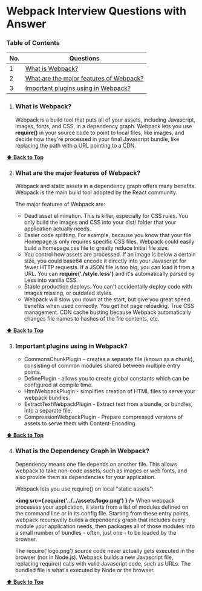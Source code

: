 # Webpack Interview Questions with Answer

### Table of Contents

| No. | Questions                                                                          |
| --- | ---------------------------------------------------------------------------------- |
| 1   | [What is Webpack?](#what-is-webpack)                                               |
| 2   | [What are the major features of Webpack?](#what-are-the-major-features-of-webpack) |
| 3   | [Important plugins using in Webpack?](#important-plugins-using-in-webpack)         |

1. ### What is Webpack?

   Webpack is a build tool that puts all of your assets, including Javascript, images, fonts, and CSS, in a dependency graph. Webpack lets you use **require()** in your source code to point to local files, like images, and decide how they're processed in your final Javascript bundle, like replacing the path with a URL pointing to a CDN.

**[⬆ Back to Top](#table-of-contents)**

2. ### What are the major features of Webpack?

   Webpack and static assets in a dependency graph offers many benefits. Webpack is the main build tool adopted by the React community.

   The major features of Webpack are:

   - Dead asset elimination. This is killer, especially for CSS rules. You only build the images and CSS into your dist/ folder that your application actually needs.
   - Easier code splitting. For example, because you know that your file Homepage.js only requires specific CSS files, Webpack could easily build a homepage.css file to greatly reduce initial file size.
   - You control how assets are processed. If an image is below a certain size, you could base64 encode it directly into your Javascript for fewer HTTP requests. If a JSON file is too big, you can load it from a URL. You can **require('./style.less')** and it's automatically parsed by Less into vanilla CSS.
   - Stable production deploys. You can't accidentally deploy code with images missing, or outdated styles.
   - Webpack will slow you down at the start, but give you great speed benefits when used correctly. You get hot page reloading. True CSS management. CDN cache busting because Webpack automatically changes file names to hashes of the file contents, etc.

**[⬆ Back to Top](#table-of-contents)**

3. ### Important plugins using in Webpack?

   - CommonsChunkPlugin - creates a separate file (known as a chunk), consisting of common modules shared between multiple entry points.
   - DefinePlugin - allows you to create global constants which can be configured at compile time.
   - HtmlWebpackPlugin - simplifies creation of HTML files to serve your webpack bundles.
   - ExtractTextWebpackPlugin - Extract text from a bundle, or bundles, into a separate file.
   - CompressionWebpackPlugin - Prepare compressed versions of assets to serve them with Content-Encoding.

**[⬆ Back to Top](#table-of-contents)**

4. ### What is the Dependency Graph in Webpack?

   Dependency means one file depends on another file. This allows webpack to take non-code assets, such as images or web fonts, and also provide them as dependencies for your application.

   Webpack lets you use require() on local "static assets":

   **<img src={ require('../../assets/logo.png') } />**
   When webpack processes your application, it starts from a list of modules defined on the command line or in its config file. Starting from these entry points, webpack recursively builds a dependency graph that includes every module your application needs, then packages all of those modules into a small number of bundles - often, just one - to be loaded by the browser.

   The require('logo.png') source code never actually gets executed in the browser (nor in Node.js). Webpack builds a new Javascript file, replacing require() calls with valid Javascript code, such as URLs. The bundled file is what's executed by Node or the browser.

**[⬆ Back to Top](#table-of-contents)**
